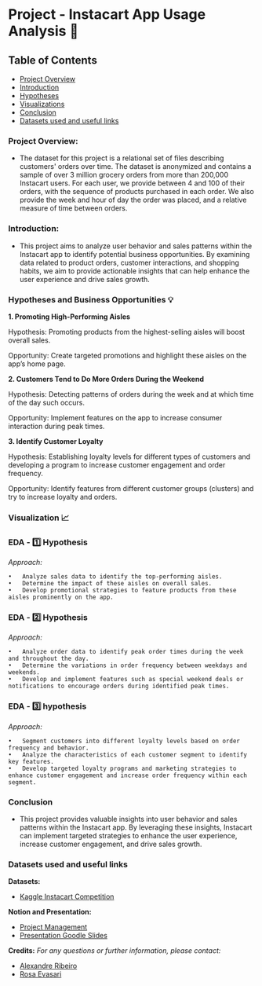 
# Project - Instacart App Usage Analysis 📱

## Table of Contents

- [Project Overview](#project-overview)
- [Introduction](#introduction)
- [Hypotheses](#hypotheses)
- [Visualizations](#visualizations)
- [Conclusion](#conclusion)
- [Datasets used and useful links](#datasets-used-and-useful-links)

### Project Overview:

- The dataset for this project is a relational set of files describing customers' orders over time. The dataset is anonymized and contains a sample of over 3 million grocery orders from more than 200,000 Instacart users. For each user, we provide between 4 and 100 of their orders, with the sequence of products purchased in each order. We also provide the week and hour of day the order was placed, and a relative measure of time between orders. 

### Introduction:

- This project aims to analyze user behavior and sales patterns within the Instacart app to identify potential business opportunities. By examining data related to product orders, customer interactions, and shopping habits, we aim to provide actionable insights that can help enhance the user experience and drive sales growth.

### Hypotheses and Business Opportunities 💡

**1. Promoting High-Performing Aisles**

Hypothesis: Promoting products from the highest-selling aisles will boost overall sales.

Opportunity: Create targeted promotions and highlight these aisles on the app’s home page.


**2. Customers Tend to Do More Orders During the Weekend**

Hypothesis: Detecting patterns of orders during the week and at which time of the day such occurs.

Opportunity: Implement features on the app to increase consumer interaction during peak times.


**3. Identify Customer Loyalty**

Hypothesis: Establishing loyalty levels for different types of customers and developing a program to increase customer engagement and order frequency.

Opportunity: Identify features from different customer groups (clusters) and try to increase loyalty and orders.


### Visualization 📈

### **EDA - 1️⃣ Hypothesis**

*Approach:*

	•	Analyze sales data to identify the top-performing aisles.
	•	Determine the impact of these aisles on overall sales.
	•	Develop promotional strategies to feature products from these aisles prominently on the app.

### **EDA - 2️⃣ Hypothesis**

*Approach:*

	•	Analyze order data to identify peak order times during the week and throughout the day.
	•	Determine the variations in order frequency between weekdays and weekends.
	•	Develop and implement features such as special weekend deals or notifications to encourage orders during identified peak times.

### **EDA - 3️⃣ hypothesis**

*Approach:*

	•	Segment customers into different loyalty levels based on order frequency and behavior.
	•	Analyze the characteristics of each customer segment to identify key features.
	•	Develop targeted loyalty programs and marketing strategies to enhance customer engagement and increase order frequency within each segment.

### Conclusion

- This project provides valuable insights into user behavior and sales patterns within the Instacart app. By leveraging these insights, Instacart can implement targeted strategies to enhance the user experience, increase customer engagement, and drive sales growth.

### Datasets used and useful links

**Datasets:**

- [Kaggle Instacart Competition](https://www.kaggle.com/competitions/instacart-market-basket-analysis/data?select=sample_submission.csv.zip)


**Notion and Presentation:**

- [Project Management](https://cactus-burrito-0dd.notion.site/Project-Instacart-app-sales-854592432e90440faebe7b55cb11327b)
- [Presentation Goodle Slides](https://docs.google.com/presentation/d/1uiVZbRM3E4v7bWEqPsparMRku_oGHysH-yP8XjI5IK4/edit#slide=id.g10fb8bc67f7_0_0)


**Credits:**
*For any questions or further information, please contact:*

- [Alexandre Ribeiro](https://www.linkedin.com/in/alexandre-ribeiro-264445279/)
- [Rosa Evasari](https://www.linkedin.com/in/erlinarosaevasari/)


